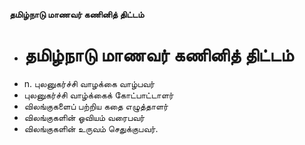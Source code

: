 **தமிழ்நாடு மாணவர் கணினித் திட்டம்**
- # தமிழ்நாடு மாணவர் கணினித் திட்டம்
- n. புலனுகர்ச்சி வாழக்கை வாழ்பவர்
- புலனுகர்ச்சி வாழ்க்கைக் கோட்பாட்டாளர்
- விலங்குகளைப் பற்றிய கதை எழுத்தாளர்
- விலங்குகளின் ஓவியம் வரைபவர்
- விலங்குகளின் உருவம் செதுக்குபவர்.

